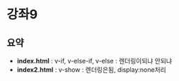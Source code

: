 # 강좌9
## 요약
- **index.html** : v-if, v-else-if, v-else : 렌더링이되냐 안되냐
- **index2.html** : v-show : 렌더링은됨, display:none처리